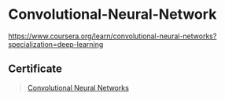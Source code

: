 # Convolutional-Neural-Network
https://www.coursera.org/learn/convolutional-neural-networks?specialization=deep-learning

## Certificate
> [Convolutional Neural Networks](https://www.coursera.org/account/accomplishments/certificate/QLFRK2GJUS8F)
